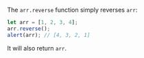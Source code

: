 The `arr.reverse` function simply reverses `arr`:
```js
let arr = [1, 2, 3, 4];
arr.reverse();
alert(arr); // [4, 3, 2, 1]
```
It will also return `arr`.

